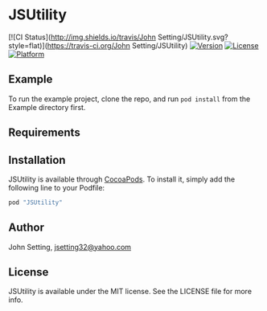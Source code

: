 # JSUtility

[![CI Status](http://img.shields.io/travis/John Setting/JSUtility.svg?style=flat)](https://travis-ci.org/John Setting/JSUtility)
[![Version](https://img.shields.io/cocoapods/v/JSUtility.svg?style=flat)](http://cocoapods.org/pods/JSUtility)
[![License](https://img.shields.io/cocoapods/l/JSUtility.svg?style=flat)](http://cocoapods.org/pods/JSUtility)
[![Platform](https://img.shields.io/cocoapods/p/JSUtility.svg?style=flat)](http://cocoapods.org/pods/JSUtility)

## Example

To run the example project, clone the repo, and run `pod install` from the Example directory first.

## Requirements

## Installation

JSUtility is available through [CocoaPods](http://cocoapods.org). To install
it, simply add the following line to your Podfile:

```ruby
pod "JSUtility"
```

## Author

John Setting, jsetting32@yahoo.com

## License

JSUtility is available under the MIT license. See the LICENSE file for more info.
